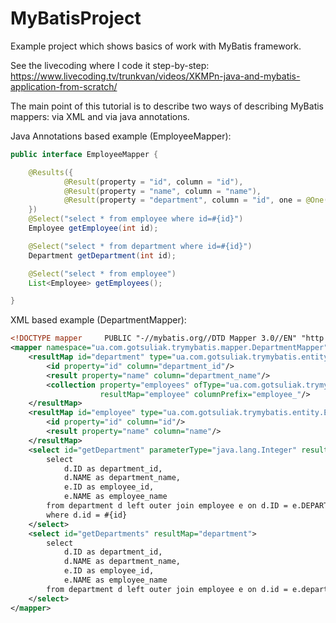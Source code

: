 # MyBatisProject

Example project which shows basics of work with MyBatis framework.

See the livecoding where I code it step-by-step:
https://www.livecoding.tv/trunkvan/videos/XKMPn-java-and-mybatis-application-from-scratch/

The main point of this tutorial is to describe two ways of describing MyBatis mappers: via XML and via java annotations.

Java Annotations based example (EmployeeMapper):

```java
public interface EmployeeMapper {

    @Results({
            @Result(property = "id", column = "id"),
            @Result(property = "name", column = "name"),
            @Result(property = "department", column = "id", one = @One(select = "getDepartment"))
    })
    @Select("select * from employee where id=#{id}")
    Employee getEmployee(int id);

    @Select("select * from department where id=#{id}")
    Department getDepartment(int id);

    @Select("select * from employee")
    List<Employee> getEmployees();

}
```

XML based example (DepartmentMapper):

```xml
<!DOCTYPE mapper     PUBLIC "-//mybatis.org//DTD Mapper 3.0//EN" "http://mybatis.org/dtd/mybatis-3-mapper.dtd">
<mapper namespace="ua.com.gotsuliak.trymybatis.mapper.DepartmentMapper">
    <resultMap id="department" type="ua.com.gotsuliak.trymybatis.entity.Department">
        <id property="id" column="department_id"/>
        <result property="name" column="department_name"/>
        <collection property="employees" ofType="ua.com.gotsuliak.trymybatis.entity.Employee" column="id"
                    resultMap="employee" columnPrefix="employee_"/>
    </resultMap>
    <resultMap id="employee" type="ua.com.gotsuliak.trymybatis.entity.Employee">
        <id property="id" column="id"/>
        <result property="name" column="name"/>
    </resultMap>
    <select id="getDepartment" parameterType="java.lang.Integer" resultMap="department">
        select
            d.ID as department_id,
            d.NAME as department_name,
            e.ID as employee_id,
            e.NAME as employee_name
        from department d left outer join employee e on d.ID = e.DEPARTMENT_ID
        where d.id = #{id}
    </select>
    <select id="getDepartments" resultMap="department">
        select
            d.ID as department_id,
            d.NAME as department_name,
            e.ID as employee_id,
            e.NAME as employee_name
        from department d left outer join employee e on d.id = e.department_id
    </select>
</mapper>
```